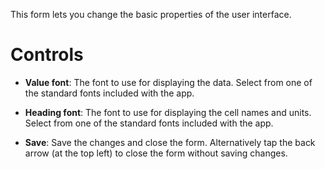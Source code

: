 This form lets you change the basic properties of the user interface.

# Controls

* **Value font**: The font to use for displaying the data. Select from one of
  the standard fonts included with the app.

* **Heading font**: The font to use for displaying the cell names and units.
  Select from one of the standard fonts included with the app.

* **Save**: Save the changes and close the form. Alternatively tap the back
  arrow (at the top left) to close the form without saving changes.